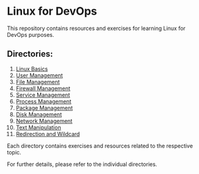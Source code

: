 # Linux for DevOps

This repository contains resources and exercises for learning Linux for DevOps purposes.

## Directories:

1. [Linux Basics](./1.Linux-Basics)
2. [User Management](./2.User-management)
3. [File Management](./3.File-management)
4. [Firewall Management](./4.Firewall-management)
5. [Service Management](./5.Service-management)
6. [Process Management](./6.Process-management)
7. [Package Management](./7.Package-management)
8. [Disk Management](./8.Disk-management)
9. [Network Management](./9.Network-management)
10. [Text Manipulation](./10.Text-manipulation)
11. [Redirection and Wildcard](./11.Redirection-and-wildcard)

Each directory contains exercises and resources related to the respective topic.

For further details, please refer to the individual directories.
